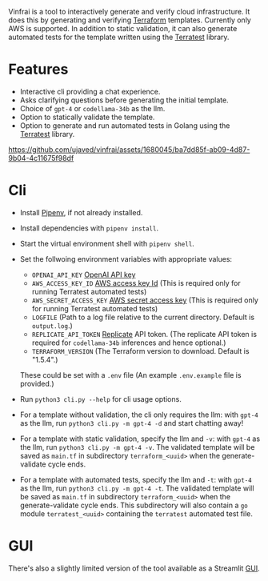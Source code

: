 Vinfrai is a tool to interactively generate and verify cloud infrastructure. It does this by generating and verifying [Terraform](https://www.terraform.io/) templates. Currently only AWS is supported. In addition to static validation, it can also generate automated tests for the template written using the [Terratest](https://terratest.gruntwork.io/) library. 

# Features
* Interactive cli providing a chat experience.
* Asks clarifying questions before generating the initial template.
* Choice of `gpt-4` or `codellama-34b` as the llm.
* Option to statically validate the template.
* Option to generate and run automated tests in Golang using the [Terratest](https://terratest.gruntwork.io/) library.



https://github.com/ujaved/vinfrai/assets/1680045/ba7dd85f-ab09-4d87-9b04-4c11675f98df

  
# Cli
* Install [Pipenv](https://docs.pipenv.org/install/#installing-pipenv), if not already installed.
* Install dependencies with `pipenv install`.
* Start the virtual environment shell with `pipenv shell`.
* Set the follwoing environment variables with appropriate values:
   
    *  `OPENAI_API_KEY` [OpenAI API key](https://platform.openai.com/api-keys)
    *  `AWS_ACCESS_KEY_ID` [AWS access key Id](https://docs.aws.amazon.com/cli/latest/userguide/cli-configure-envvars.html) (This is required only for running Terratest automated tests)
    *  `AWS_SECRET_ACCESS_KEY` [AWS secret access key](https://docs.aws.amazon.com/cli/latest/userguide/cli-configure-envvars.html) (This is required only for running Terratest automated tests)
    *  `LOGFILE` (Path to a log file relative to the current directory. Default is `output.log`.)
    *  `REPLICATE_API_TOKEN` [Replicate](https://replicate.com/) API token. (The replicate API token is required for `codellama-34b` inferences and hence optional.)
    *  `TERRAFORM_VERSION` (The Terraform version to download. Default is "1.5.4".)

    These could be set with a `.env` file (An example `.env.example` file is provided.)
* Run `python3 cli.py --help` for cli usage options.
* For a template without validation, the cli only requires the llm: with `gpt-4` as the llm, run `python3 cli.py -m gpt-4 -d` and start chatting away!
* For a template with static validation, specify the llm and `-v`: with `gpt-4` as the llm, run `python3 cli.py -m gpt-4 -v`. The validated template will be saved as `main.tf` in subdirectory `terraform_<uuid>` when the generate-validate cycle ends.
* For a template with automated tests, specify the llm and `-t`: with `gpt-4` as the llm, run `python3 cli.py -m gpt-4 -t`. The validated template will be saved as `main.tf` in subdirectory `terraform_<uuid>` when the generate-validate cycle ends. This subdirectory will also contain a `go` module `terratest_<uuid>` containing the `terratest` automated test file.   


# GUI

There's also a slightly limited version of the tool available as a Streamlit [GUI](https://ai-infra.streamlit.app/).


